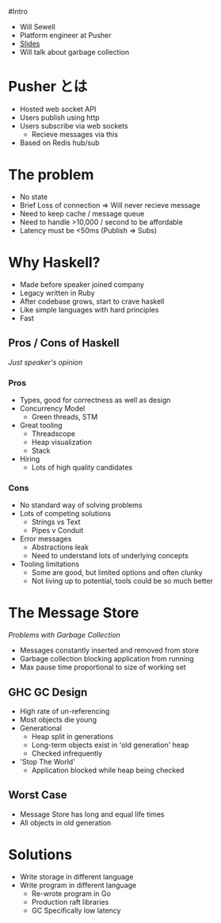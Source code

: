 #Intro
- Will Sewell
- Platform engineer at Pusher
- [Slides](goo.gl/ULJq6X)
- Will talk about garbage collection

# Pusher とは
- Hosted web socket API
- Users publish using http
- Users subscribe via web sockets
	- Recieve messages via this
- Based on Redis hub/sub

# The problem
- No state
- Brief Loss of connection => Will never recieve message
- Need to keep cache / message queue
- Need to handle >10,000 / second to be affordable
- Latency must be <50ms (Publish => Subs)

# Why Haskell?
- Made before speaker joined company
- Legacy written in Ruby
- After codebase grows, start to crave haskell
- Like simple languages with hard principles
- Fast

## Pros / Cons of Haskell
_Just speaker's opinion_
### Pros
- Types, good for correctness as well as design
- Concurrency Model
	- Green threads, STM
- Great tooling
	- Threadscope
	- Heap visualization
	- Stack
- Hiring
	- Lots of high quality candidates
### Cons
- No standard way of solving problems
- Lots of competing solutions
	- Strings vs Text
	- Pipes v Conduit
- Error messages
	- Abstractions leak
	- Need to understand lots of underlying concepts
- Tooling limitations
	- Some are good, but limited options and often clunky
	- Not living up to potential, tools could be so much better

# The Message Store
_Problems with Garbage Collection_
- Messages constantly inserted and removed from store
- Garbage collection blocking application from running
- Max pause time proportional to size of working set

## GHC GC Design
- High rate of un-referencing
- Most objects die young
- Generational
	- Heap split in generations
	- Long-term objects exist in 'old generation' heap
	- Checked infrequently
- 'Stop The World'
	- Application blocked while heap being checked

## Worst Case
- Message Store has long and equal life times
- All objects in old generation

# Solutions
- Write storage in different language
- Write program in different language
	- Re-wrote program in Go
	- Production raft libraries
	- GC Specifically low latency